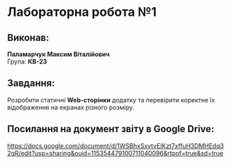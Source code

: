 # Лабораторна робота №1

## Виконав:
**Паламарчук Максим Віталійович**  
Група: **КВ-23**

## Завдання:
Розробити статичні **Web-сторінки** додатку та перевірити коректне їх відображення на екранах різного розміру.

## Посилання на документ звіту в Google Drive:
https://docs.google.com/document/d/1WSBhxSxvtvEIKzt7xffuH3DMHEdq32gR/edit?usp=sharing&ouid=115354479100711040096&rtpof=true&sd=true